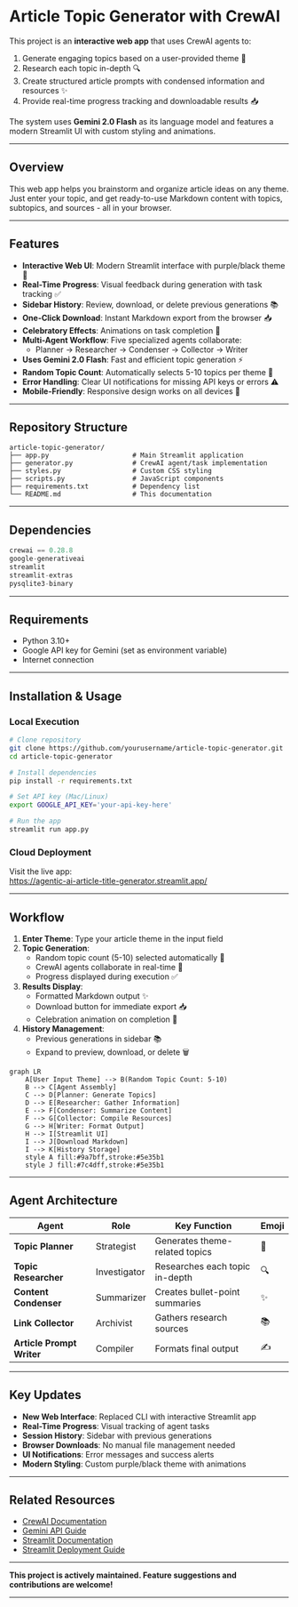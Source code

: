 # Article Topic Generator with CrewAI 

This project is an **interactive web app** that uses CrewAI agents to:
1. Generate engaging topics based on a user-provided theme 🎯
2. Research each topic in-depth 🔍
3. Create structured article prompts with condensed information and resources ✨
4. Provide real-time progress tracking and downloadable results 📥

The system uses **Gemini 2.0 Flash** as its language model and features a modern Streamlit UI with custom styling and animations.

---

## Overview

This web app helps you brainstorm and organize article ideas on any theme. Just enter your topic, and get ready-to-use Markdown content with topics, subtopics, and sources - all in your browser.

---
 
## Features

- **Interactive Web UI**: Modern Streamlit interface with purple/black theme 🎨
- **Real-Time Progress**: Visual feedback during generation with task tracking ✅
- **Sidebar History**: Review, download, or delete previous generations 📚
- **One-Click Download**: Instant Markdown export from the browser 📥
- **Celebratory Effects**: Animations on task completion 🎉
- **Multi-Agent Workflow**: Five specialized agents collaborate:
  - Planner → Researcher → Condenser → Collector → Writer
- **Uses Gemini 2.0 Flash**: Fast and efficient topic generation ⚡
- **Random Topic Count**: Automatically selects 5-10 topics per theme 🎲
- **Error Handling**: Clear UI notifications for missing API keys or errors ⚠️
- **Mobile-Friendly**: Responsive design works on all devices 📱

---

## Repository Structure 
```
article-topic-generator/
├── app.py                     # Main Streamlit application
├── generator.py               # CrewAI agent/task implementation
├── styles.py                  # Custom CSS styling
├── scripts.py                 # JavaScript components
├── requirements.txt           # Dependency list
└── README.md                  # This documentation
```

---

## Dependencies
```python
crewai == 0.28.8
google-generativeai 
streamlit
streamlit-extras
pysqlite3-binary
```

---

## Requirements

- Python 3.10+
- Google API key for Gemini (set as environment variable)
- Internet connection

---

## Installation & Usage

### Local Execution
```bash
# Clone repository
git clone https://github.com/yourusername/article-topic-generator.git
cd article-topic-generator

# Install dependencies
pip install -r requirements.txt

# Set API key (Mac/Linux)
export GOOGLE_API_KEY='your-api-key-here'

# Run the app
streamlit run app.py
```

### Cloud Deployment
Visit the live app:  
https://agentic-ai-article-title-generator.streamlit.app/

---

## Workflow

1. **Enter Theme**: Type your article theme in the input field
2. **Topic Generation**: 
   - Random topic count (5-10) selected automatically 🎲
   - CrewAI agents collaborate in real-time 🤖
   - Progress displayed during execution ✅
3. **Results Display**:
   - Formatted Markdown output ✨
   - Download button for immediate export 📥
   - Celebration animation on completion 🎉
4. **History Management**:
   - Previous generations in sidebar 📚
   - Expand to preview, download, or delete 🗑️
```mermaid
graph LR
    A[User Input Theme] --> B(Random Topic Count: 5-10)
    B --> C[Agent Assembly]
    C --> D[Planner: Generate Topics]
    D --> E[Researcher: Gather Information]
    E --> F[Condenser: Summarize Content]
    F --> G[Collector: Compile Resources]
    G --> H[Writer: Format Output]
    H --> I[Streamlit UI]
    I --> J[Download Markdown]
    I --> K[History Storage]
    style A fill:#9a7bff,stroke:#5e35b1
    style J fill:#7c4dff,stroke:#5e35b1
```

---

## Agent Architecture
| Agent | Role | Key Function | Emoji |
|-------|------|-------------|-------|
| **Topic Planner** | Strategist | Generates theme-related topics | 🎯 |
| **Topic Researcher** | Investigator | Researches each topic in-depth | 🔍 |
| **Content Condenser** | Summarizer | Creates bullet-point summaries | ✨ |
| **Link Collector** | Archivist | Gathers research sources | 📚 |
| **Article Prompt Writer** | Compiler | Formats final output | ✍️ |

---

## Key Updates

- **New Web Interface**: Replaced CLI with interactive Streamlit app
- **Real-Time Progress**: Visual tracking of agent tasks
- **Session History**: Sidebar with previous generations
- **Browser Downloads**: No manual file management needed
- **UI Notifications**: Error messages and success alerts
- **Modern Styling**: Custom purple/black theme with animations

---

## Related Resources
- [CrewAI Documentation](https://docs.crewai.com)
- [Gemini API Guide](https://ai.google.dev)
- [Streamlit Documentation](https://docs.streamlit.io)
- [Streamlit Deployment Guide](https://docs.streamlit.io/deploy)

---

**This project is actively maintained. Feature suggestions and contributions are welcome!** 

---
